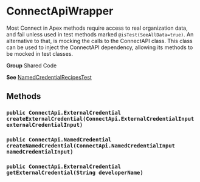 # ConnectApiWrapper

Most Connect in Apex methods require access to real organization data,
and fail unless used in test methods marked `@isTest(SeeAllData=true)`.
An alternative to that, is mocking the calls to the ConnectAPI class.
This class can be used to inject the ConnectAPI dependency,
allowing its methods to be mocked in test classes.


**Group** Shared Code


**See** [NamedCredentialRecipesTest](NamedCredentialRecipesTest)

## Methods
### `public ConnectApi.ExternalCredential createExternalCredential(ConnectApi.ExternalCredentialInput externalCredentialInput)`

### `public ConnectApi.NamedCredential createNamedCredential(ConnectApi.NamedCredentialInput namedCredentialInput)`

### `public ConnectApi.ExternalCredential getExternalCredential(String developerName)`
